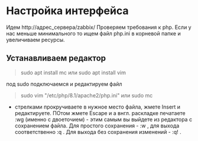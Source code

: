 # Настройка интерфейса
Идем http://адрес_сервера/zabbix/
Проверяем требования к php. Если у нас меньше минимального то ищем файл php.ini в корневой папке и увеличиваем ресурсы.

## Устанавливаем редактор

> sudo apt install mc
или
> sudo apt install vim

под sudo подключаемся и редактируем файл

> sudo vim "/etc/php/8.1/apache2/php.ini"
или
> sudo mc

* стрелками прокручиваете в нужное место файла, жмете Insert и редактируете. ПОтом жмете Escape и а внгл. раскладке печатаете :wg (именно с двоеточием) - этим самым вы выйдете из редактора с сохранением файла. Для простого сохранения - :w , для выхода соответственно :q . Для выхода без сохранения изменений - :q! .

